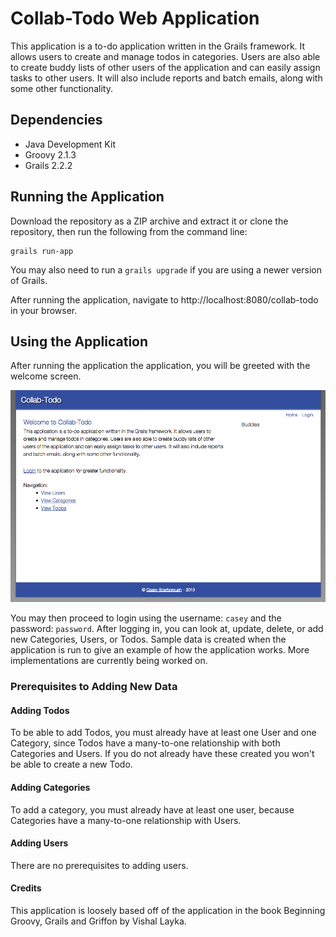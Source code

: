 Collab-Todo Web Application
===========================

This application is a to-do application written in the Grails framework. It allows users to create and manage todos in categories. Users are also able to create buddy lists of other users of the application and can easily assign tasks to other users. It will also include reports and batch emails, along with some other functionality.

Dependencies
------------

- Java Development Kit
- Groovy 2.1.3
- Grails 2.2.2

Running the Application
-----------------------

Download the repository as a ZIP archive and extract it or clone the repository, then run the following from the command line:
```
grails run-app
```

You may also need to run a <code>grails upgrade</code> if you are using a newer version of Grails.

After running the application, navigate to http://localhost:8080/collab-todo in your browser.

Using the Application
---------------------

After running the application the application, you will be greeted with the welcome screen.

![alt text][screenshot1]

You may then proceed to login using the username: <code>casey</code> and the password: <code>password</code>. After logging in, you can look at, update, delete, or add new Categories, Users, or Todos. Sample data is created when the application is run to give an example of how the application works. More implementations are currently being worked on.

### Prerequisites to Adding New Data

#### Adding Todos

To be able to add Todos, you must already have at least one User and one Category, since Todos have a many-to-one relationship with both Categories and Users. If you do not already have these created you won't be able to create a new Todo.

#### Adding Categories

To add a category, you must already have at least one user, because Categories have a many-to-one relationship with Users.

#### Adding Users

There are no prerequisites to adding users.

#### Credits

This application is loosely based off of the application in the book Beginning Groovy, Grails and Griffon by Vishal Layka.

[screenshot1]: https://github.com/caseyscarborough/collab-todo/raw/master/img/main.png "The application's main layout."